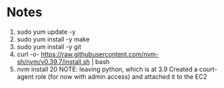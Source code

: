 # Notes

1. sudo yum update -y
2. sudo yum install -y make
3. sudo yum install -y git
4. curl -o- https://raw.githubusercontent.com/nvm-sh/nvm/v0.39.7/install.sh | bash
5. nvm install 20
NOTE: leaving python, which is at 3.9
Created a court-agent role (for now with admin access) and attached it to the EC2




